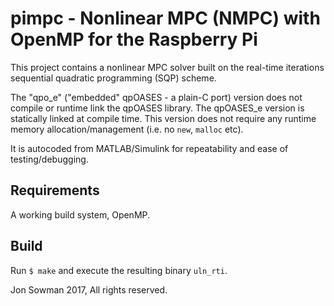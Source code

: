 # pimpc - Nonlinear MPC (NMPC) with OpenMP for the Raspberry Pi

This project contains a nonlinear MPC solver built on the real-time iterations
sequential quadratic programming (SQP) scheme.

The "qpo_e" ("embedded" qpOASES - a plain-C port) version does not compile or
runtime link the qpOASES library. The qpOASES_e version is statically linked at
compile time. This version does not require any runtime memory
allocation/management (i.e. no `new`, `malloc` etc).

It is autocoded from MATLAB/Simulink for repeatability and ease of
testing/debugging.

## Requirements
A working build system, OpenMP.

## Build

Run `$ make` and execute the resulting binary `uln_rti`.

Jon Sowman 2017, All rights reserved.

